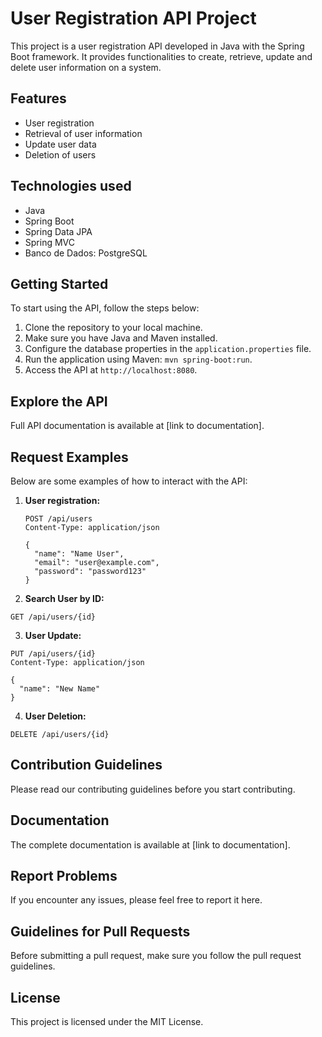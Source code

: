 # User Registration API Project

This project is a user registration API developed in Java with the Spring Boot framework. It provides functionalities to create, retrieve, update and delete user information on a system.

## Features

- User registration
- Retrieval of user information
- Update user data
- Deletion of users

## Technologies used

- Java
- Spring Boot
- Spring Data JPA
- Spring MVC
- Banco de Dados: PostgreSQL

## Getting Started

To start using the API, follow the steps below:

1. Clone the repository to your local machine.
2. Make sure you have Java and Maven installed.
3. Configure the database properties in the `application.properties` file.
4. Run the application using Maven: `mvn spring-boot:run`.
5. Access the API at `http://localhost:8080`.

## Explore the API

Full API documentation is available at [link to documentation].

## Request Examples

Below are some examples of how to interact with the API:

1. **User registration:**
   ```http
   POST /api/users
   Content-Type: application/json

   {
     "name": "Name User",
     "email": "user@example.com",
     "password": "password123"
   }
   
2. **Search User by ID:**
```
GET /api/users/{id}
```

3. **User Update:** 

```
PUT /api/users/{id}
Content-Type: application/json

{
  "name": "New Name"
}
```

4. **User Deletion:**

```
DELETE /api/users/{id}
```

## Contribution Guidelines
Please read our contributing guidelines before you start contributing.

## Documentation
The complete documentation is available at [link to documentation].

## Report Problems
If you encounter any issues, please feel free to report it here.

## Guidelines for Pull Requests
Before submitting a pull request, make sure you follow the pull request guidelines.

## License
This project is licensed under the MIT License.